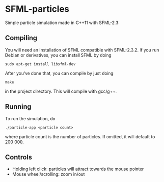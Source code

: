 # SFML-particles
Simple particle simulation made in C++11 with SFML-2.3

Compiling
---------

You will need an installation of SFML compatible with SFML-2.3.2. If you run Debian or derivatives, you can install SFML by doing
```
sudo apt-get install libsfml-dev
```
After you've done that, you can compile by just doing
```
make
```
in the project directory. This will compile with gcc/g++. 

Running
-------

To run the simulation, do
```
./particle-app <particle count>
```
where particle count is the number of particles. If omitted, it will default to 200 000.

Controls
--------

* Holding left click: particles will attract towards the mouse pointer
* Mouse wheel/scrolling: zoom in/out
